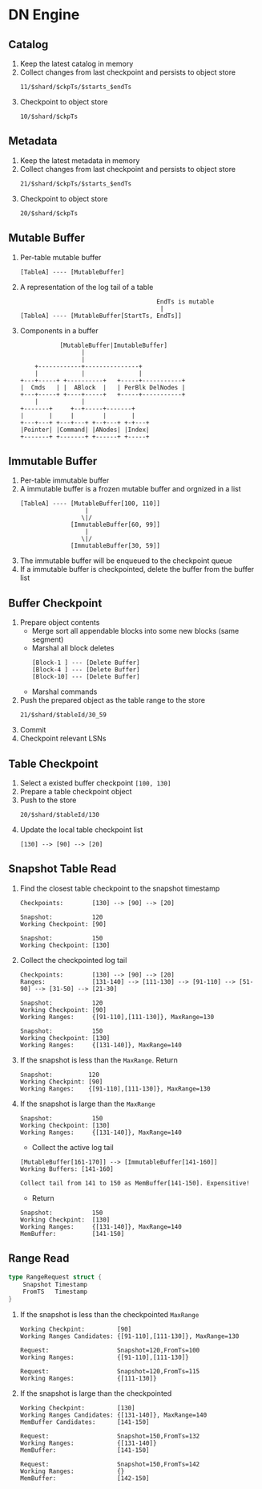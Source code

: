 # DN Engine

## Catalog
1. Keep the latest catalog in memory
2. Collect changes from last checkpoint and persists to object store
   ```
   11/$shard/$ckpTs/$starts_$endTs
   ```
3. Checkpoint to object store
   ```
   10/$shard/$ckpTs
   ```
## Metadata
1. Keep the latest metadata in memory
2. Collect changes from last checkpoint and persists to object store
   ```
   21/$shard/$ckpTs/$starts_$endTs
   ```
3. Checkpoint to object store
   ```
   20/$shard/$ckpTs
   ```
## Mutable Buffer
1. Per-table mutable buffer
   ```
   [TableA] ---- [MutableBuffer]
   ```
2. A representation of the log tail of a table
   ```
                                         EndTs is mutable
                                          |
   [TableA] ---- [MutableBuffer[StartTs, EndTs]]
   ```
3. Components in a buffer
   ```
              [MutableBuffer|ImutableBuffer]
                    |
                    |
       +------------+---------------+
       |            |               |
   +---+-----+ +----------+   +-----+-----------+
   |  Cmds   | |  ABlock  |   | PerBlk DelNodes |
   +---+-----+ +----+-----+   +-----+-----------+
       |            |
   +-------+     +--+-----+-------+
   |       |     |        |       |
   +---+---+ +---+---+ +--+---+ +-+---+
   |Pointer| |Command| |ANodes| |Index|
   +-------+ +-------+ +------+ +-----+
   ```

## Immutable Buffer
1. Per-table immutable buffer
2. A immutable buffer is a frozen mutable buffer and orgnized in a list
   ```
   [TableA] ---- [MutableBuffer[100, 110]]
                     |
                    \|/
                 [ImmutableBuffer[60, 99]]
                     |
                    \|/
                 [ImmutableBuffer[30, 59]]
   ```
3. The immutable buffer will be enqueued to the checkpoint queue
4. If a immutable buffer is checkpointed, delete the buffer from the buffer list

## Buffer Checkpoint
1. Prepare object contents
   - Merge sort all appendable blocks into some new blocks (same segment)
   - Marshal all block deletes
     ```
     [Block-1 ] --- [Delete Buffer]
     [Block-4 ] --- [Delete Buffer]
     [Block-10] --- [Delete Buffer]
     ```
   - Marshal commands
2. Push the prepared object as the table range to the store
   ```
   21/$shard/$tableId/30_59
   ```
3. Commit
4. Checkpoint relevant LSNs

## Table Checkpoint
1. Select a existed buffer checkpoint `[100, 130]`
2. Prepare a table checkpoint object
3. Push to the store
   ```
   20/$shard/$tableId/130
   ```
4. Update the local table checkpoint list
   ```
   [130] --> [90] --> [20]
   ```
## Snapshot Table Read
1. Find the closest table checkpoint to the snapshot timestamp
   ```
   Checkpoints:        [130] --> [90] --> [20]

   Snapshot:           120
   Working Checkpoint: [90]

   Snapshot:           150
   Working Checkpoint: [130]
   ```
2. Collect the checkpointed log tail
   ```
   Checkpoints:        [130] --> [90] --> [20]
   Ranges:             [131-140] --> [111-130] --> [91-110] --> [51-90] --> [31-50] --> [21-30]

   Snapshot:           120
   Working Checkpoint: [90]
   Working Ranges:     {[91-110],[111-130]}, MaxRange=130

   Snapshot:           150
   Working Checkpoint: [130]
   Working Ranges:     {[131-140]}, MaxRange=140
   ```
3. If the snapshot is less than the `MaxRange`. Return
   ```
   Snapshot:          120
   Working Checkpint: [90]
   Working Ranges:    {[91-110],[111-130]}, MaxRange=130
   ```

4. If the snapshot is large than the `MaxRange`
   ```
   Snapshot:           150
   Working Checkpoint: [130]
   Working Ranges:     {[131-140]}, MaxRange=140
   ```
   - Collect the active log tail
   ```
   [MutableBuffer[161-170]] --> [ImmutableBuffer[141-160]]
   Working Buffers: [141-160]

   Collect tail from 141 to 150 as MemBuffer[141-150]. Expensitive!
   ```
   - Return
   ```
   Snapshot:           150
   Working Checkpint:  [130]
   Working Ranges:     {[131-140]}, MaxRange=140
   MemBuffer:          [141-150]
   ```
## Range Read
```go
type RangeRequest struct {
    Snapshot Timestamp
    FromTS   Timestamp
}
```
1. If the snapshot is less than the checkpointed `MaxRange`
   ```
   Working Checkpint:         [90]
   Working Ranges Candidates: {[91-110],[111-130]}, MaxRange=130

   Request:                   Snapshot=120,FromTs=100
   Working Ranges:            {[91-110],[111-130]}

   Request:                   Snapshot=120,FromTs=115
   Working Ranges:            {[111-130]}
   ```
2. If the snapshot is large than the checkpointed
   ```
   Working Checkpint:         [130]
   Working Ranges Candidates: {[131-140]}, MaxRange=140
   MemBuffer Candidates:      [141-150]

   Request:                   Snapshot=150,FromTs=132
   Working Ranges:            {[131-140]}
   MemBuffer:                 [141-150]

   Request:                   Snapshot=150,FromTs=142
   Working Ranges:            {}
   MemBuffer:                 [142-150]
   ```
